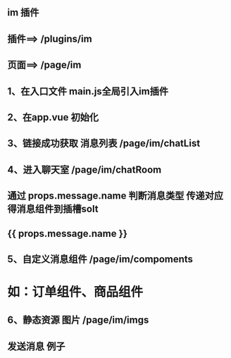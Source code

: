 
## im 插件  

## 插件==> /plugins/im

## 页面==> /page/im

## 1、在入口文件 main.js全局引入im插件 

<!-- 
 import ImPlugin from "@/common/plugins/im";
 Vue.use(ImPlugin);
-->

## 2、在app.vue 初始化
<!-- 
    2.1 // 传入appkey token初始化im实例
    const Config = {
      appkey: "cpj2xarlcm61n",
      token:
        "+bhcQzSVJ/gQdaxpHojgkxI+194W668pw9XRfFzsE4zFJQ/VieHz6A==@sktu.cn.rongnav.com;sktu.cn.rongcfg.com",
    };
    this.$Service.Init(Config);

    2.2 初始化成功 调用initRYConnect()

    initRYConnect() {
      const Status = this.$Service.Status;
      const CONNECTION_STATUS = this.$Service.CONNECTION_STATUS;

      Status.watch((status) => {
        switch (status) {
          case CONNECTION_STATUS.CONNECTED:
            uni.hideLoading();
            break;
          case CONNECTION_STATUS.NETWORK_UNAVAILABLE:
            uni.showLoading({
              content: "重连中 ...",
            });
            break;
          case CONNECTION_STATUS.KICKED_OFFLINE_BY_OTHER_CLIENT:
            uni.alert({
              title: "提示",
              content: "当前用户已在其他端登录",
            });
            break;
        }
      });

      Status.connect({ name: "张三" })
        .then((user) => {
          console.log("连接signalR 成功");
        })
        .catch((error) => {
          console.log("连接失败", err);
        });
    },

 -->

## 3、链接成功获取 消息列表 /page/im/chatList
<!-- 
const utils = require('@/common/plugins/im/utils/utils.js');

export default {
  
      // 获取消息列表
    connect() {
        const timer = setInterval(() => {
            this.$Service.Conversation.getList().then((list) => {
                clearInterval(timer);
                this.conversationList = list;
            });
        }, 200);
    },

    // 进入聊天室
    chatroom(item) {
        let { type, targetId, target } = item;
        let url = `/pages/im/chatRoom/index?targetId=${targetId}&type=${type}&title=${targetId}`;
        uni.navigateTo({
            url: url,
        });
    },
}
 -->
 ## 4、进入聊天室 /page/im/chatRoom  
 ## 通过 props.message.name 判断消息类型 传递对应得消息组件到插槽solt

  ##  <!-- 会话列表 -->
   ##  <chat-list :targetId="targetId" :type="type">

   ##    <!-- 消息插槽： props.message.name 判断消息类型 -->
   ##    <view slot="message" slot-scope="props">
   ##       <!-- 系统消息组件 -->
   ##       <image-message v-if="props.message.name == 'RC:ImgMsg'" :message="props.message" :messageList="messageList"/>
   ##      <text-message  v-else-if="props.message.name == 'RC:TxtMsg'" :message="props.message"/>

   ##      <!-- 自定义消息组件 -->
   ##       <order-info-message v-else-if="props.message.name == 'XS:OrderMsg'" :message="props.message" />
   ##      <view v-else>{{ props.message.name }}</view>
   ##     </view>

   ##     <!-- 顶部悬浮插槽 -->
   ##    <view slot="slot-top"></view>
   ##    <!-- 底部悬浮插槽 -->
   ##   <view slot="slot-bottom"></view>
   ##      <!-- 工具插槽 -->
   ##     <view slot="slot-tool"></view>
  ##   </chat-list>

<!-- 
 导入系统消息组件
import chatList from "@/common/plugins/im/components/chat-list";
import textMessage from "@/common/plugins/im/components/msg-text";
import imageMessage from "@/common/plugins/im/components/msg-image";
 导入自定义消息组件
import orderInfoMessage from "../components/msg-order-info";
export default {
  data() {
    return {
      targetId: "",
      type: "",
      messageList: [],
    };
  },
  components: { chatList, textMessage, imageMessage, orderInfoMessage },
  //获取上个页面传递得 targetId type
  onLoad(query) {
    this.targetId = query.targetId;
    this.type = query.type;
  },
};
-->

##  5、自定义消息组件 /page/im/compoments 
# 如：订单组件、商品组件 
## 6、静态资源 图片 /page/im/imgs

##  发送消息 例子 
<!-- 
## 来源：https://docs.rongcloud.cn/v4/views/im/noui/guide/private/msgmanage/msgsend/web.html?plat=uniapp
    // 发送消息
    sendText() {
        this.$Service.Message.sendText({
            targetId: '接收方的 userId',
            content: '要发送得内容',
            type: 1
        }).then(message => {
             console.log('发送 s:person 消息成功', message);
        });
    },
 -->
